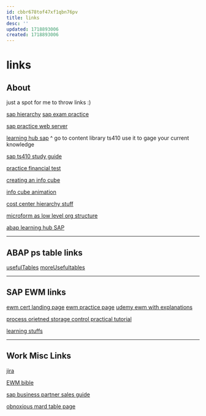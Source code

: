 ```yaml
---
id: cbbr678tof47xf1qbn76pv
title: links
desc: ''
updated: 1718893006
created: 1718893006
---
```

# links

## About

just a spot for me to throw links :)


[sap hierarchy](https://learning.sap.com/learning-journeys/outlining-the-record-to-report-process-in-sap-s-4hana/explaining-chart-of-accounts-general-ledger-company-code-controlling-area-and-their-relationship_ddd04e2c-562d-4ba5-ad2d-c8c4d394c29d)
[sap exam practice](https://learning.sap.com/certifications/sap-certified-associate-business-process-integration-with-sap-s-4hana?userlogin=true&book_certification=true)

[sap practice web server](https://practice.learning.sap.com/#/my-systems)


[learning hub sap](https://learninghub.sap.com)
^ go to content library ts410
use it to gage your current knowledge


[sap ts410 study guide](https://learning.sap.com/learning-journeys/explore-integrated-business-processes-in-sap-s-4hana-/outlining-the-motivation-for-sap-s-4hana_cc452065-3fff-4a1b-b2c0-a1cd677cb09b)

[practice financial test](https://saplearninghub.plateau.com/learning/user/deeplink.do?linkId=ITEM_DETAILS&componentID=S4F10_EN_Col20&componentTypeID=EXAM&fromSF=Y&revisionDate=1357992000000#/7B3F57F65364B1E31700F7022A14BD86)

[creating an info cube](https://www.guru99.com/what-is-an-infocube-how-to-create-one.html)


[info cube animation](https://www.youtube.com/watch?v=PiiQ4NMGONk)


[cost center hierarchy stuff](https://www.tutorialscampus.com/sap-co/cost-center-hierarchy.htm)

[microform as low level org structure](https://www.beyondmusictheory.org/microform-as-a-low-level-organizational-structure/)

[abap learning hub SAP](https://learning.sap.com/learning-journeys/acquire-core-abap-skills/introducing-the-abap-restful-application-programming-model-rap-_e86bbfde-50be-4c7b-8716-53bacc94c5a0)

---

## ABAP ps table links

[usefulTables](https://sap4tech.net/sap-ps-tables-relationship/)
[moreUsefultables](https://erp-top.com/project-system/)

---

## SAP EWM links

[ewm cert landing page](https://training.sap.com/certification/c_s4ewm_2020-sap-certified-associate---extended-warehouse-management-with-sap-s4hana-g/?)
[ewm practice page](https://saplearninghub.plateau.com/learning/user/deeplink.do?catalogAction=launchContent&componentID=EWM10e_EN_Col19&componentTypeID=E-Learning&fromSF=Y&linkId=ITEM_DETAILS&revisionDate=1357992000000#/51DC1530838531D4170097028B280BCD/onlinecontentplayer/23916869)
[udemy ewm with explanations](https://www.udemy.com/course/sap-extended-warehouse-management-become-certified/?couponCode=KEEPLEARNING)

[process orietned storage control practical tutorial](https://community.sap.com/t5/supply-chain-management-blogs-by-members/embedded-ewm-inbound-posc-multi-step-movements/ba-p/13424539)


[learning stuffs](https://saplearninghub.plateau.com/learning/user/personal/landOnPortalHome.do?fromSF=Y&fromDeepLink=true&pageID=)

---

## Work Misc Links

[jira](https://skillstorm-project3-team2.atlassian.net/jira/software/projects/APET/boards/1?selectedIssue=APET-106)

[EWM bible](https://community.sap.com/t5/enterprise-architecture-discussions/sap-s4-hana-embedded-ewm-configuration-blog-step-by-step-guide-organization/m-p/13693108)

[sap business partner sales guide](https://community.sap.com/t5/enterprise-resource-planning-q-a/ship-to-party-is-not-defined-for-sales-area/qaq-p/12264588)

[obnoxious mard table page](https://www.se80.co.uk/sap-tables/?name=mard)

